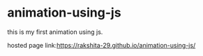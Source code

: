 # animation-using-js
this is my first animation using js.

hosted page link:https://rakshita-29.github.io/animation-using-js/
